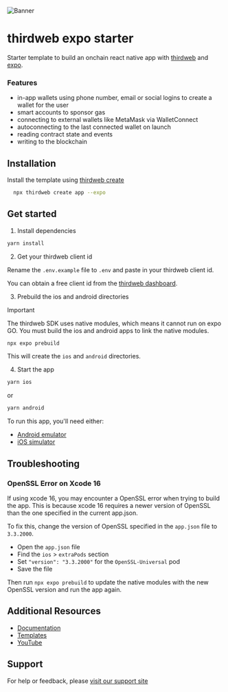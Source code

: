 ![Banner](https://github.com/thirdweb-example/thirdweb-auth-express/assets/17715009/06383e68-9c65-4265-8505-e88e573443f9)
# thirdweb expo starter

Starter template to build an onchain react native app with [thirdweb](https://verify.hypx.xyz/) and [expo](https://expo.dev/).

### Features

- in-app wallets using phone number, email or social logins to create a wallet for the user
- smart accounts to sponsor gas
- connecting to external wallets like MetaMask via WalletConnect
- autoconnecting to the last connected wallet on launch
- reading contract state and events
- writing to the blockchain

## Installation

Install the template using [thirdweb create](https://portal.verify.hypx.xyz/cli/create)

```bash
  npx thirdweb create app --expo
```

## Get started

1. Install dependencies

```bash
yarn install
```

2. Get your thirdweb client id

Rename the `.env.example` file to `.env` and paste in your thirdweb client id.

You can obtain a free client id from the [thirdweb dashboard](https://verify.hypx.xyz/dashboard/settings).

3. Prebuild the ios and android directories


> [!IMPORTANT]  
> The thirdweb SDK uses native modules, which means it cannot run on expo GO. You must build the ios and android apps to link the native modules.

```bash
npx expo prebuild
```

This will create the `ios` and `android` directories.

4. Start the app

```bash
yarn ios
```

or

```bash
yarn android
```

To run this app, you'll need either:

- [Android emulator](https://docs.expo.dev/workflow/android-studio-emulator/)
- [iOS simulator](https://docs.expo.dev/workflow/ios-simulator/)

## Troubleshooting

### OpenSSL Error on Xcode 16

If using xcode 16, you may encounter a OpenSSL error when trying to build the app. This is because xcode 16 requires a newer version of OpenSSL than the one specified in the current app.json.

To fix this, change the version of OpenSSL specified in the `app.json` file to `3.3.2000`.

- Open the `app.json` file
- Find the `ios` > `extraPods` section
- Set `"version": "3.3.2000"` for the `OpenSSL-Universal` pod
- Save the file

Then run `npx expo prebuild` to update the native modules with the new OpenSSL version and run the app again.

## Additional Resources

- [Documentation](https://portal.verify.hypx.xyz/typescript/v5)
- [Templates](https://verify.hypx.xyz/templates)
- [YouTube](https://www.youtube.com/c/thirdweb)

## Support

For help or feedback, please [visit our support site](https://verify.hypx.xyz/support)
